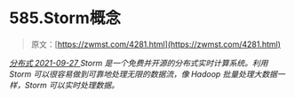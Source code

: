 <!--yml
category: 未分类
date: 0001-01-01 00:00:00
-->

# 585.Storm概念

> 原文：[https://zwmst.com/4281.html](https://zwmst.com/4281.html)

   [ *分布式* ](https://zwmst.com/%e5%88%86%e5%b8%83%e5%bc%8f)*[ <time datetime="2021-09-28T01:03:51+08:00"> 2021-09-27 </time> ](https://zwmst.com/4281.html)  Storm 是一个免费并开源的分布式实时计算系统。利用 Storm 可以很容易做到可靠地处理无限的数据流，像 Hadoop 批量处理大数据一样，Storm 可以实时处理数据。*